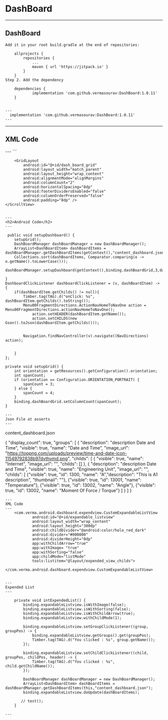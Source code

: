 # DashBoard

---
DashBoard
---
```
Add it in your root build.gradle at the end of repositories:

	allprojects {
		repositories {
			...
			maven { url 'https://jitpack.io' }
		}
	}
Step 2. Add the dependency

	dependencies {
	        implementation 'com.github.vermasourav:DashBoard:1.0.11'
	}


---
  implementation 'com.github.vermasourav:DashBoard:1.0.11'
---

```

---
<h2>XML Code</h2>
---
```
    <ScrollView
    android:id="@+id/scrollable"
    android:layout_width="fill_parent"
    android:layout_height="match_parent">
    
        <GridLayout
            android:id="@+id/dash_board_grid"
            android:layout_width="match_parent"
            android:layout_height="wrap_content"
            android:alignmentMode="alignMargins"
            android:columnCount="2"
            android:horizontalSpacing="8dp"
            android:footerDividersEnabled="false"
            android:columnOrderPreserved="false"
            android:padding="8dp" />
    </ScrollView>
```

---
<h2>Android Code</h2>
---
```
     public void setupDashboard() {
        setupGrid();
        DashBoardManager dashBoardManager = new DashBoardManager();
        ArrayList<DashBoardItem> dashBoardItems = dashBoardManager.getDashBoardItems(getContext(),"content_dashboard.json");
        Collections.sort(dashBoardItems, Comparator.comparing(o -> o.getName().toLowerCase()));
        dashBoardManager.setupDashboard(getContext(),binding.dashBoardGrid,3,dashBoardItems,dashboardClickListener);

    }
    DashboardClickListener dashboardClickListener = (v, dashBoardItem) -> {
        if(dashBoardItem.getChilds() != null){
            Timber.tag(TAG).d("onClick: %s", dashBoardItem.getChilds().toString());
            Menu00FragmentDirections.ActionNavHomeToNavOne action = Menu00FragmentDirections.actionNavHomeToNavOne();
                action.setHEADER(dashBoardItem.getName());
                action.setCHILDS(new Gson().toJson(dashBoardItem.getChilds()));


            Navigation.findNavController(v).navigate((NavDirections) action);


        }
    };

    private void setupGrid() {
        int orientation = getResources().getConfiguration().orientation;
        int spanCount;
        if (orientation == Configuration.ORIENTATION_PORTRAIT) {
            spanCount = 3;
        } else {
            spanCount = 4;
        }
        binding.dashBoardGrid.setColumnCount(spanCount);
    }
    
```
---
Json File at asserts 
---

```
content_dashboard.json

{
    "display_count": true,
    "groups": [
    {
     "description": "description Date and Time",
      "visible": true,  "name": "Date and Time",
      "image_url": "https://toppng.com/uploads/preview/time-and-date-icon-11549792838b97dvthvmd.png",
      "childs": [
        {
          "visible": true, "name": "Internet",
          "image_url": "",
          "childs": []
    },
    {
      "description": "description Date and Time",
      "visible": true, "name": "Engineering Unit",
      "image_url": "",
      "childs": [
        {"visible": true, "id": 1300, "name": "A","description":  "This is A1 description", "thumbnail": ""},
        {"visible": true, "id": 13001, "name": "Temperature"},
        {"visible": true, "id": 13002, "name": "Angle"},
        {"visible": true, "id": 13002, "name": "Moment Of Force / Torque"}
      ]
    }
  ]
}
```
---
XML Code 
---    
    <com.verma.android.dashboard.expendview.CustomExpandableListView
            android:id="@+id/expandable_listview"
            android:layout_width="wrap_content"
            android:layout_height="300dp"
            android:childDivider="@android:color/holo_red_dark"
            android:divider="#000000"
            android:dividerHeight="0dp"
            app:withChildArrow="true"
            app:withImage= "true"
            app:withSorting="false"
            app:childMode="listMode"
            tools:listitem="@layout/expended_view_childs">
        </com.verma.android.dashboard.expendview.CustomExpandableListView>


---
Expended List
---

    private void intExpendedList() {
        binding.expandableListview.isWithImage(false);
        binding.expandableListview.isWithSorting(false);
        binding.expandableListview.isWithChildArrow(true);
        binding.expandableListview.withChildMode(1);

        binding.expandableListview.setGroupClickListener((group, groupPos) -> {
            binding.expandableListview.getGroups().get(groupPos);
            Timber.tag(TAG).d("You clicked : %s", group.getName());
        });

        binding.expandableListview.setChildClickListener((child, groupPos, childPos, header) -> {
            Timber.tag(TAG).d("You clicked : %s", child.getChildName());
        });

        DashBoardManager dashBoardManager = new DashBoardManager();
        ArrayList<DashBoardItem> dashBoardItems = dashBoardManager.getDashBoardItems(this,"content_dashboard.json");
        binding.expandableListview.doUpdate(dashBoardItems);

       // test();
    }

---
